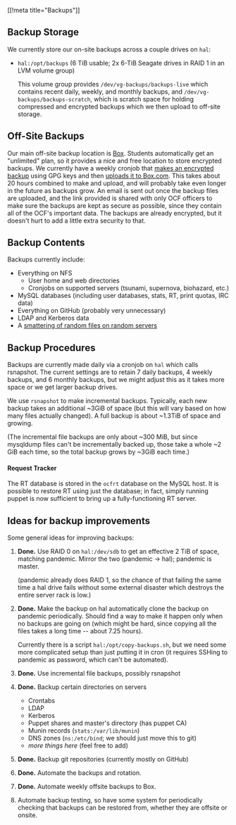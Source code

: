 [[!meta title="Backups"]]
## Backup Storage

We currently store our on-site backups across a couple drives on `hal`:

* `hal:/opt/backups` (6 TiB usable; 2x 6-TiB Seagate drives in RAID 1 in an LVM
  volume group)

  This volume group provides `/dev/vg-backups/backups-live` which contains
  recent daily, weekly, and monthly backups, and
  `/dev/vg-backups/backups-scratch`, which is scratch space for holding
  compressed and encrypted backups which we then upload to off-site storage.

## Off-Site Backups

Our main off-site backup location is [Box][box]. Students automatically get an
"unlimited" plan, so it provides a nice and free location to store encrypted
backups. We currently have a weekly cronjob that [makes an encrypted
backup][create-encrypted-backup] using GPG keys and then [uploads it to
Box.com][upload-to-box]. This takes about 20 hours combined to make and upload,
and will probably take even longer in the future as backups grow. An email is
sent out once the backup files are uploaded, and the link provided is shared
with only OCF officers to make sure the backups are kept as secure as possible,
since they contain all of the OCF's important data.  The backups are already
encrypted, but it doesn't hurt to add a little extra security to that.

## Backup Contents

Backups currently include:

* Everything on NFS
  * User home and web directories
  * Cronjobs on supported servers (tsunami, supernova, biohazard, etc.)
* MySQL databases (including user databases, stats, RT, print quotas, IRC data)
* Everything on GitHub (probably very unnecessary)
* LDAP and Kerberos data
* A [smattering of random files on random servers][backed-up-files]

## Backup Procedures

Backups are currently made daily via a cronjob on `hal` which calls rsnapshot.
The current settings are to retain 7 daily backups, 4 weekly backups, and 6
monthly backups, but we might adjust this as it takes more space or we get
larger backup drives.

We use `rsnapshot` to make incremental backups. Typically, each new backup
takes an additional ~3GiB of space (but this will vary based on how many files
actually changed). A full backup is about ~1.3TiB of space and growing.

(The incremental file backups are only about ~300 MiB, but since mysqldump
files can't be incrementally backed up, those take a whole ~2 GiB each time, so
the total backup grows by ~3GiB each time.)

#### Request Tracker

The RT database is stored in the `ocfrt` database on the MySQL host. It is
possible to restore RT using just the database; in fact, simply running puppet
is now sufficient to bring up a fully-functioning RT server.

## Ideas for backup improvements

Some general ideas for improving backups:

1. **Done.** Use RAID 0 on `hal:/dev/sdb` to get an effective 2 TiB of space,
   matching pandemic. Mirror the two (pandemic -> hal); pandemic is master.

   (pandemic already does RAID 1, so the chance of that failing the same time a
   hal drive fails without some external disaster which destroys the entire
   server rack is low.)

2. **Done.** Make the backup on hal automatically clone the backup on pandemic
   periodically. Should find a way to make it happen only when no backups are
   going on (which might be hard, since copying all the files takes a long time
   -- about 7.25 hours).

   Currently there is a script `hal:/opt/copy-backups.sh`, but we need some
   more complicated setup than just putting it in cron (it requires SSHing to
   pandemic as password, which can't be automated).

3. **Done.** Use incremental file backups, possibly rsnapshot

4. **Done.** Backup certain directories on servers

     * Crontabs
     * LDAP
     * Kerberos
     * Puppet shares and master's directory (has puppet CA)
     * Munin records (`stats:/var/lib/munin`)
     * DNS zones (`ns:/etc/bind`; we should just move this to git)
     * *more things here* (feel free to add)

5. **Done.** Backup git repositories (currently mostly on GitHub)

6. **Done.** Automate the backups and rotation.

7. **Done.** Automate weekly offsite backups to Box.

8. Automate backup testing, so have some system for periodically checking that
   backups can be restored from, whether they are offsite or onsite.

[box]: https://www.box.com
[create-encrypted-backup]: https://github.com/ocf/puppet/blob/master/modules/ocf_backups/files/create-encrypted-backup
[upload-to-box]: https://github.com/ocf/puppet/blob/master/modules/ocf_backups/files/upload-to-box
[backed-up-files]: https://github.com/ocf/puppet/blob/master/modules/ocf_backups/files/rsnapshot.conf#L53
